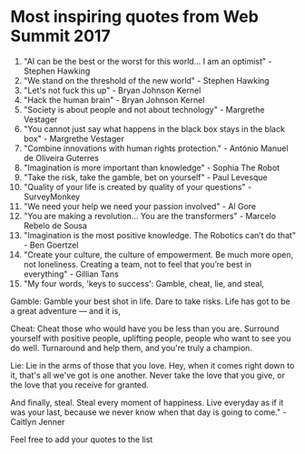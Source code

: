 # Most inspiring quotes from Web Summit 2017

1. "AI can be the best or the worst for this world... I am an optimist" - Stephen Hawking
2. "We stand on the threshold of the new world" - Stephen Hawking
3. "Let's not fuck this up" - Bryan Johnson Kernel
4. "Hack the human brain" - Bryan Johnson Kernel
5. "Society is about people and not about technology" - Margrethe Vestager
6. "You cannot just say what happens in the black box stays in the black box" - Margrethe Vestager
7. "Combine innovations with human rights protection." - António Manuel de Oliveira Guterres
8. "Imagination is more important than knowledge" - Sophia The Robot
9. "Take the risk, take the gamble, bet on yourself" - Paul Levesque
10. "Quality of your life is created by quality of your questions" - SurveyMonkey
11. "We need your help we need your passion involved" - Al Gore
12. "You are making a revolution... You are the transformers" - Marcelo Rebelo de Sousa
13. "Imagination is the most positive knowledge. The Robotics can’t do that" - Ben Goertzel
14. "Create your culture, the culture of empowerment. Be much more open, not loneliness. Creating a team, not to feel that you’re best in everything" - Gillian Tans
15. "My four words, 'keys to success': Gamble, cheat, lie, and steal, 

Gamble: Gamble your best shot in life. Dare to take risks. Life has got to be a great adventure — and it is,

Cheat: Cheat those who would have you be less than you are. Surround yourself with positive people, uplifting people, people who want to see you do well. Turnaround and help them, and you're truly a champion.

Lie: Lie in the arms of those that you love. Hey, when it comes right down to it, that's all we've got is one another. Never take the love that you give, or the love that you receive for granted.

And finally, steal. Steal every moment of happiness. Live everyday as if it was your last, because we never know when that day is going to come." - Caitlyn Jenner


Feel free to add your quotes to the list
